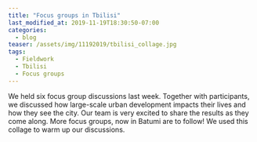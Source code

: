 ```yaml
---
title: "Focus groups in Tbilisi"
last_modified_at: 2019-11-19T18:30:50-07:00
categories:
  - blog
teaser: /assets/img/11192019/tbilisi_collage.jpg
tags:
  - Fieldwork
  - Tbilisi
  - Focus groups
---
```



We held six focus group discussions last week. Together with participants, we discussed how large-scale urban development impacts their lives and how they see the city. Our team is very excited to share the results as they come along. More focus groups, now in Batumi are to follow! We used this collage to warm up our discussions.

[](/assets/img/11192019/tbilisi_collage.jpg)
